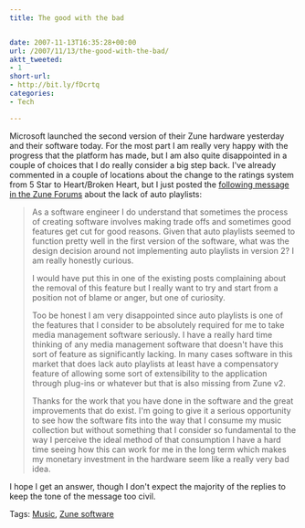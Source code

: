 ```yaml
---
title: The good with the bad


date: 2007-11-13T16:35:28+00:00
url: /2007/11/13/the-good-with-the-bad/
aktt_tweeted:
- 1
short-url:
- http://bit.ly/fDcrtq
categories:
- Tech

---
```

<div class='microid-mailto+http:sha1:cad9ba3e3155e02e54660767280476ffa8fb31e3'>

Microsoft launched the second version of their Zune hardware yesterday and their software today. For the most part I am really very happy with the progress that the platform has made, but I am also quite disappointed in a couple of choices that I do really consider a big step back. I've already commented in a couple of locations about the change to the ratings system from 5 Star to Heart/Broken Heart, but I just posted the <a href="http://forums.zune.net/944/ShowPost.aspx#944">following message in the Zune Forums</a> about the lack of auto playlists:


<blockquote>

As a software engineer I do understand that sometimes the process of creating software involves making trade offs and sometimes good features get cut for good reasons. Given that auto playlists seemed to function pretty well in the first version of the software, what was the design decision around not implementing auto playlists in version 2? I am really honestly curious.



I would have put this in one of the existing posts complaining about the removal of this feature but I really want to try and start from a position not of blame or anger, but one of curiosity.



Too be honest I am very disappointed since auto playlists is one of the features that I consider to be absolutely required for me to take media management software seriously. I have a really hard time thinking of any media management software that doesn't have this sort of feature as significantly lacking. In many cases software in this market that does lack auto playlists at least have a compensatory feature of allowing some sort of extensibility to the application through plug-ins or whatever but that is also missing from Zune v2.



Thanks for the work that you have done in the software and the great improvements that do exist. I'm going to give it a serious opportunity to see how the software fits into the way that I consume my music collection but without something that I consider so fundamental to the way I perceive the ideal method of that consumption I have a hard time seeing how this can work for me in the long term which makes my monetary investment in the hardware seem like a really very bad idea.

</blockquote>


I hope I get an answer, though I don't expect the majority of the replies to keep the tone of the message too civil.

</div>

<div class="st-post-tags">
Tags: <a href="http://www.cavort.org/tag/music/" title="Music" rel="tag">Music</a>, <a href="http://www.cavort.org/tag/zune-software/" title="Zune software" rel="tag">Zune software</a><br />
</div>